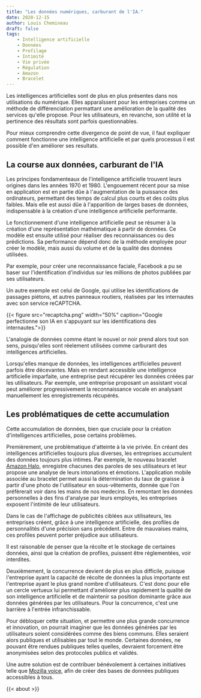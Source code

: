 ```yaml
---
title: "Les données numériques, carburant de l'IA."
date: 2020-12-15
author: Louis Chemineau
draft: false
tags:
    - Intelligence artificielle
    - Données
    - Profilage
    - Intimité
    - Vie privée
    - Régulation
    - Amazon
    - Bracelet
---
```


Les intelligences artificielles sont de plus en plus présentes dans nos utilisations du numérique. Elles apparaîssent pour les entreprises comme un méthode de différenciation permattant une amélioration de la qualité des services qu'elle propose. Pour les utilisateurs, en revanche, son utilité et la pertinence des résultats sont parfois questionnables.

Pour mieux comprendre cette divergence de point de vue, il faut expliquer comment fonctionne une intelligence artificielle et par quels processus il est possible d'en améliorer ses resultats.

## La course aux données, carburant de l'IA

Les principes fondamenteaux de l'intelligence artificielle trouvent leurs origines dans les années 1970 et 1980. L'engouement récent pour sa mise en application est en partie dûe à l'augmentation de la puissance des ordinateurs, permettant des temps de calcul plus courts et des coûts plus faibles. Mais elle est aussi dûe à l'apparition de larges bases de données, indispensable à la création d'une intelligence artificielle performante.

Le fonctionnement d'une intelligence artificielle peut se résumer à la création d'une représentation mathématique à partir de données. Ce modèle est ensuite utilisé pour réaliser des reconnaissances ou des prédictions. Sa performance dépend donc de la méthode employée pour créer le modèle, mais aussi du volume et de la qualité des données utilisées.

Par exemple, pour créer une reconnaissance faciale, Facebook a pu se baser sur l'identification d'individus sur les millions de photos publiées par ses utilisateurs.

Un autre exemple est celui de Google, qui utilise les identifications de passages piétons, et autres panneaux routiers, réalisées par les internautes avec son service reCAPTCHA.

{{< figure src="recaptcha.png" width="50%" caption="Google perfectionne son IA en s'appuyant sur les identifications des internautes.">}}

L'analogie de données comme étant le nouvel or noir prend alors tout son sens, puisqu'elles sont réelement utilisées comme carburant des intelligences artificielles.

Lorsqu'elles manque de données, les intelligences artificielles peuvent parfois être décevantes. Mais en rendant accessible une intelligence artificielle imparfaite, une entreprise peut récupérer les données créées par les utilisateurs. Par exemple, une entreprise proposant un assistant vocal peut améliorer progressivement la reconnaissance vocale en analysant manuellement les enregistrements récupérés.

## Les problématiques de cette accumulation

Cette accumulation de données, bien que cruciale pour la création d'intelligences artificielles, pose certains problèmes.

Premièrement, une problèmatique d'atteinte à la vie privée. En créant des intelligences artificielles toujours plus diverses, les entreprises accumulent des données toujours plus intimes. Par exemple, le nouveau bracelet [Amazon Halo](https://web.archive.org/web/20201211121027if_/https://www.washingtonpost.com/technology/2020/12/10/amazon-halo-band-review/), enregistre chacunes des paroles de ses utilisateurs et leur propose une analyse de leurs intonations et émotions. L'application mobile associée au bracelet permet aussi la détermination du taux de graisse à partir d'une photo de l'utilisateur en sous-vêtements, donnée que l'on préfèrerait voir dans les mains de nos medecins. En remontant les données personnelles à des fins d'analyse par leurs employés, les entreprises exposent l'intimité de leur utilisateurs.

Dans le cas de l'affichage de publicités ciblées aux utilisateurs, les entreprises créent, grâce à une intelligence artificielle, des profiles de personnalités d'une précision sans précédent. Entre de mauvaises mains, ces profiles peuvent porter préjudice aux utilisateurs.

Il est raisonable de penser que la récolte et le stockage de certaines données, ainsi que la création de profiles, puissent être réglementées, voir interdites.

Deuxièmement, la concurrence devient de plus en plus difficile, puisque l'entreprise ayant la capacité de récolte de données la plus importante est l'entreprise ayant le plus grand nombre d'utilisateurs. C'est donc pour elle un cercle vertueux lui permettant d'amèliorer plus rapidement la qualité de son intelligence artificielle et de maintenir sa position dominante grâce aux données générées par les utilisateurs. Pour la concurrence, c'est une barrière à l'entrée infranchissable.

Pour débloquer cette situation, et permettre une plus grande concurrence et innovation, on pourrait imaginer que les données générées par les utilisateurs soient considérées comme des biens communs. Elles seraient alors publiques et utilisables par tout le monde. Certaines données, ne pouvant être rendues publiques telles quelles, devraient forcement être anonymisées selon des protocoles publics et validés.

Une autre solution est de contribuer bénévolement à certaines initiatives telle que [Mozilla voice](https://voice.mozilla.org), afin de créer des bases de données publiques accessibles à tous.

{{< about >}}
